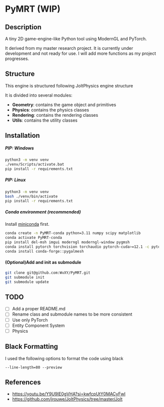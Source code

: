 # PyMRT (WIP)

## Description

A tiny 2D game-engine-like Python tool using ModernGL and PyTorch.

It derived from my master research project.
It is currently under development and not ready for use.
I will add more functions as my project progresses.

## Structure

This engine is structured following JoltPhysics engine structure

It is divided into several modules:

- **Geometry**: contains the game object and primitives
- **Physics**: contains the physics classes
- **Rendering**: contains the rendering classes
- **Utils**: contains the utility classes

## Installation

##### PIP: Windows

```zsh
python3 -m venv venv
./venv/Scripts/activate.bat
pip install -r requirements.txt
```

##### PIP: Linux

```zsh
python3 -m venv venv
bash ./venv/bin/activate
pip install -r requirements.txt
```

##### Conda environment (recommended)

Install [miniconda](https://docs.conda.io/en/latest/miniconda.html) first.

```zsh
conda create -n PyMRT-conda python=3.11 numpy scipy matplotlib
conda activate PyMRT-conda
pip install del-msh imgui moderngl moderngl-window pygmsh
conda install pytorch torchvision torchaudio pytorch-cuda>=12.1 -c pytorch -c nvidia
conda install conda-forge::pygalmesh 
```

#### (Optional)Add and init as submodule

```zsh
git clone git@github.com:WvXY/PyMRT.git
git submodule init
git submodule update
```

## TODO

- [ ] Add a proper README.md
- [ ] Rename class and submodule names to be more consistent
- [ ] Use only PyTorch
- [ ] Entity Component System
- [ ] Physics

## Black Formatting

I used the following options to format the code using black

```
--line-length=80 --preview
```

## References

- https://youtu.be/Y9U9IE0gVHA?si=kwfcpUtY0MACyFwI
- https://github.com/jrouwe/JoltPhysics/tree/master/Jolt
